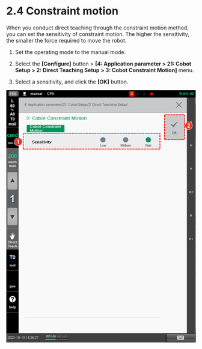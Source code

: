 # 2.4 Constraint motion

When you conduct direct teaching through the constraint motion method, you can set the sensitivity of constraint motion. The higher the sensitivity, the smaller the force required to move the robot.

1.  Set the operating mode to the manual mode.


2.  Select the **\[Configure]** button > **\[4: Application parameter > 21: Cobot Setup > 2: Direct Teaching Setup > 3: Cobot Constraint Motion]** menu.


3. Select a sensitivity, and click the **\[OK]** button.

![](<../_assets/image_46.png>)


